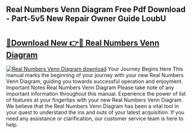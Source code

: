 ## Real Numbers Venn Diagram Free Pdf Download - Part-5v5 New Repair Owner Guide LoubU

# <h2><a href="http://dfm79c1.blite.top/?on=Real+Numbers+Venn+Diagram">🔗Download New 👉🔴 Real Numbers Venn Diagram</a></h2>

[![Real Numbers Venn Diagram download](https://i.imgur.com/lujVjoI.png)](http://dfm79c1.blite.top/?on=Real+Numbers+Venn+Diagram)
Your Journey Begins Here This manual marks the beginning of your journey with your new Real Numbers Venn Diagram, guiding you towards successful operation and enjoyment. Important Notes Real Numbers Venn Diagram Please take note of any important information throughout this manual. Experience the power of list of features at your fingertips with your new Real Numbers Venn Diagram. We believe that the Real Numbers Venn Diagram has been a vital tool in your quest to understand the ins and outs of your latest acquisition. If you need any assistance or clarification, our customer service team is here to help.
